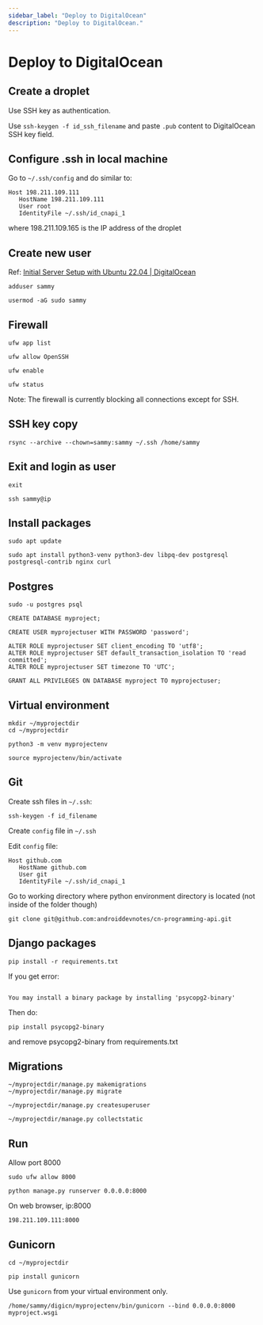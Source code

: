 ```yaml
---
sidebar_label: "Deploy to DigitalOcean"
description: "Deploy to DigitalOcean."
---
```


# Deploy to DigitalOcean

## Create a droplet

Use SSH key as authentication.

Use `ssh-keygen -f id_ssh_filename` and paste `.pub` content to DigitalOcean SSH key field.

## Configure .ssh in local machine

Go to `~/.ssh/config` and do similar to:

```
Host 198.211.109.111
   HostName 198.211.109.111
   User root
   IdentityFile ~/.ssh/id_cnapi_1
```

where 198.211.109.165 is the IP address of the droplet


## Create new user

Ref: [Initial Server Setup with Ubuntu 22.04 | DigitalOcean](https://www.digitalocean.com/community/tutorials/initial-server-setup-with-ubuntu-22-04)

```
adduser sammy
```

```
usermod -aG sudo sammy
```

## Firewall

```
ufw app list
```

```
ufw allow OpenSSH
```

```
ufw enable
```

```
ufw status
```

Note: The firewall is currently blocking all connections except for SSH.

## SSH key copy

```
rsync --archive --chown=sammy:sammy ~/.ssh /home/sammy
```

## Exit and login as user

```
exit
```

```
ssh sammy@ip
```

## Install packages

```
sudo apt update
```

```
sudo apt install python3-venv python3-dev libpq-dev postgresql postgresql-contrib nginx curl
```

## Postgres

```
sudo -u postgres psql
```

```
CREATE DATABASE myproject;
```

```
CREATE USER myprojectuser WITH PASSWORD 'password';
```

```
ALTER ROLE myprojectuser SET client_encoding TO 'utf8';
ALTER ROLE myprojectuser SET default_transaction_isolation TO 'read committed';
ALTER ROLE myprojectuser SET timezone TO 'UTC';
```

```
GRANT ALL PRIVILEGES ON DATABASE myproject TO myprojectuser;
```

## Virtual environment

```
mkdir ~/myprojectdir
cd ~/myprojectdir
```

```
python3 -m venv myprojectenv
```

```
source myprojectenv/bin/activate
```

## Git

Create ssh files in `~/.ssh`:

```
ssh-keygen -f id_filename
```

Create `config` file in `~/.ssh`

Edit `config` file:

```
Host github.com
   HostName github.com
   User git
   IdentityFile ~/.ssh/id_cnapi_1
```

Go to working directory where python environment directory is located (not inside of the folder though)

```
git clone git@github.com:androiddevnotes/cn-programming-api.git
```

## Django packages

```
pip install -r requirements.txt
```

If you get error: 

```

You may install a binary package by installing 'psycopg2-binary'
```

Then do:

```
pip install psycopg2-binary
```

and remove psycopg2-binary from requirements.txt

## Migrations

```
~/myprojectdir/manage.py makemigrations
~/myprojectdir/manage.py migrate
```

```
~/myprojectdir/manage.py createsuperuser
```

```
~/myprojectdir/manage.py collectstatic
```

## Run

Allow port 8000
```
sudo ufw allow 8000
```

```
python manage.py runserver 0.0.0.0:8000
```

On web browser, ip:8000
```
198.211.109.111:8000
```

## Gunicorn

```
cd ~/myprojectdir
```

```
pip install gunicorn
```

Use `gunicorn` from your virtual environment only.

```
/home/sammy/digicn/myprojectenv/bin/gunicorn --bind 0.0.0.0:8000 myproject.wsgi
```